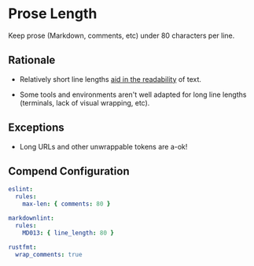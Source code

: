 # Prose Length

Keep prose (Markdown, comments, etc) under 80 characters per line.

## Rationale

* Relatively short line lengths [aid in the readability][line-length] of text.

* Some tools and environments aren't well adapted for long line lengths
  (terminals, lack of visual wrapping, etc).

[line-length]: https://en.wikipedia.org/wiki/Line_length#Electronic_text

## Exceptions

* Long URLs and other unwrappable tokens are a-ok!

## Compend Configuration

```yaml
eslint:
  rules:
    max-len: { comments: 80 }

markdownlint:
  rules:
    MD013: { line_length: 80 }

rustfmt:
  wrap_comments: true
```
